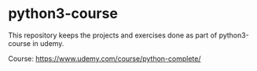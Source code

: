 # python3-course

This repository keeps the projects and exercises done as part of python3-course in udemy. 

Course: https://www.udemy.com/course/python-complete/
